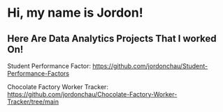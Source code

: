 <h1> Hi, my name is Jordon! </h1>

<h2> Here Are Data Analytics Projects That I worked On! </h2>

Student Performance Factor:
https://github.com/jordonchau/Student-Performance-Factors

Chocolate Factory Worker Tracker:
https://github.com/jordonchau/Chocolate-Factory-Worker-Tracker/tree/main
